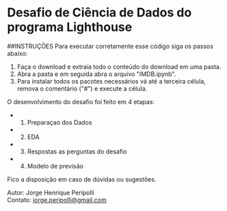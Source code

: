 # Desafio de Ciência de Dados do programa Lighthouse

##INSTRUÇÕES
Para executar corretamente esse código siga os passos abaixo:

1) Faça o download e extraia todo o conteúdo do download em uma pasta.
2) Abra a pasta e em seguida abra o arquivo "IMDB.ipynb".
3) Para instalar todos os pacotes necessários vá até a terceira célula, remova o comentário ("#") e execute a célula.


O desenvolvimento do desafio foi feito em 4 etapas:
- 1. Preparaçao dos Dados
- 2. EDA
- 3. Respostas as perguntas do desafio
- 4. Modelo de previsão

Fico a disposição em caso de dúvidas ou sugestões.


Autor: Jorge Henrique Peripolli <br>
Contato: jorge.peripolli@gmail.com

